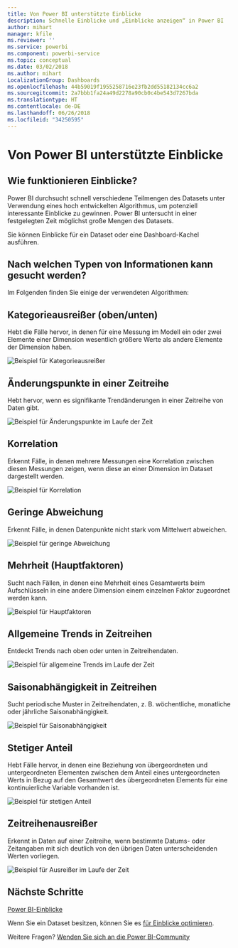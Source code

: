 ```yaml
---
title: Von Power BI unterstützte Einblicke
description: Schnelle Einblicke und „Einblicke anzeigen“ in Power BI
author: mihart
manager: kfile
ms.reviewer: ''
ms.service: powerbi
ms.component: powerbi-service
ms.topic: conceptual
ms.date: 03/02/2018
ms.author: mihart
LocalizationGroup: Dashboards
ms.openlocfilehash: 44b59019f1955258716e23fb2dd55182134cc6a2
ms.sourcegitcommit: 2a7bbb1fa24a49d2278a90cb0c4be543d7267bda
ms.translationtype: HT
ms.contentlocale: de-DE
ms.lasthandoff: 06/26/2018
ms.locfileid: "34250595"
---
```

# <a name="types-of-insights-supported-by-power-bi"></a>Von Power BI unterstützte Einblicke
## <a name="how-does-insights-work"></a>Wie funktionieren Einblicke?
Power BI durchsucht schnell verschiedene Teilmengen des Datasets unter Verwendung eines hoch entwickelten Algorithmus, um potenziell interessante Einblicke zu gewinnen. Power BI untersucht in einer festgelegten Zeit möglichst große Mengen des Datasets.

Sie können Einblicke für ein Dataset oder eine Dashboard-Kachel ausführen.   

## <a name="what-types-of-insights-can-we-find"></a>Nach welchen Typen von Informationen kann gesucht werden?
Im Folgenden finden Sie einige der verwendeten Algorithmen:

## <a name="category-outliers-topbottom"></a>Kategorieausreißer (oben/unten)
Hebt die Fälle hervor, in denen für eine Messung im Modell ein oder zwei Elemente einer Dimension wesentlich größere Werte als andere Elemente der Dimension haben.  

![Beispiel für Kategorieausreißer](media/service-insight-types/pbi_auto_insight_types_category_outliers.png)

## <a name="change-points-in-a-time-series"></a>Änderungspunkte in einer Zeitreihe
Hebt hervor, wenn es signifikante Trendänderungen in einer Zeitreihe von Daten gibt.

![Beispiel für Änderungspunkte im Laufe der Zeit](media/service-insight-types/pbi_auto_insight_types_changepoint.png)

## <a name="correlation"></a>Korrelation
Erkennt Fälle, in denen mehrere Messungen eine Korrelation zwischen diesen Messungen zeigen, wenn diese an einer Dimension im Dataset dargestellt werden.

![Beispiel für Korrelation](media/service-insight-types/pbi_auto_insight_types_correlation.png)

## <a name="low-variance"></a>Geringe Abweichung
Erkennt Fälle, in denen Datenpunkte nicht stark vom Mittelwert abweichen.

![Beispiel für geringe Abweichung](media/service-insight-types/power-bi-low-variance.png)

## <a name="majority-major-factors"></a>Mehrheit (Hauptfaktoren)
Sucht nach Fällen, in denen eine Mehrheit eines Gesamtwerts beim Aufschlüsseln in eine andere Dimension einem einzelnen Faktor zugeordnet werden kann.  

![Beispiel für Hauptfaktoren](media/service-insight-types/pbi_auto_insight_types_majority.png)

## <a name="overall-trends-in-time-series"></a>Allgemeine Trends in Zeitreihen
Entdeckt Trends nach oben oder unten in Zeitreihendaten.

![Beispiel für allgemeine Trends im Laufe der Zeit](media/service-insight-types/pbi_auto_insight_types_trend.png)

## <a name="seasonality-in-time-series"></a>Saisonabhängigkeit in Zeitreihen
Sucht periodische Muster in Zeitreihendaten, z. B. wöchentliche, monatliche oder jährliche Saisonabhängigkeit.

![Beispiel für Saisonabhängigkeit](media/service-insight-types/pbi_auto_insight_types_seasonality_new.png)

## <a name="steady-share"></a>Stetiger Anteil
Hebt Fälle hervor, in denen eine Beziehung von übergeordneten und untergeordneten Elementen zwischen dem Anteil eines untergeordneten Werts in Bezug auf den Gesamtwert des übergeordneten Elements für eine kontinuierliche Variable vorhanden ist.

![Beispiel für stetigen Anteil](media/service-insight-types/pbi_auto_insight_types_steadyshare.png)

## <a name="time-series-outliers"></a>Zeitreihenausreißer
Erkennt in Daten auf einer Zeitreihe, wenn bestimmte Datums- oder Zeitangaben mit sich deutlich von den übrigen Daten unterscheidenden Werten vorliegen.

![Beispiel für Ausreißer im Laufe der Zeit](media/service-insight-types/pbi_auto_insight_types_time_series_outliers.png)

## <a name="next-steps"></a>Nächste Schritte
[Power BI-Einblicke](service-insights.md)

Wenn Sie ein Dataset besitzen, können Sie es [für Einblicke optimieren](service-insights-optimize.md).

Weitere Fragen? [Wenden Sie sich an die Power BI-Community](http://community.powerbi.com/)

